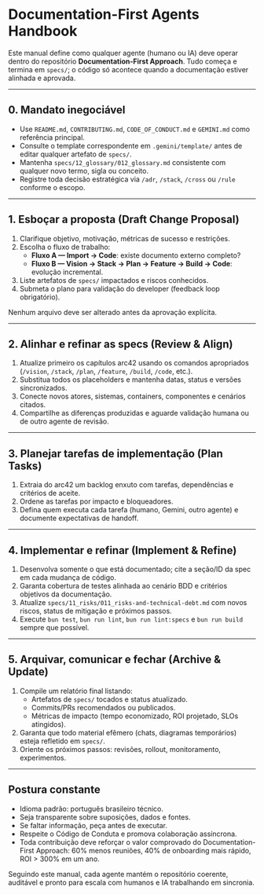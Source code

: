 # Documentation-First Agents Handbook

Este manual define como qualquer agente (humano ou IA) deve operar dentro do repositório **Documentation-First Approach**. Tudo começa e termina em `specs/`; o código só acontece quando a documentação estiver alinhada e aprovada.

---

## 0. Mandato inegociável

- Use `README.md`, `CONTRIBUTING.md`, `CODE_OF_CONDUCT.md` e `GEMINI.md` como referência principal.
- Consulte o template correspondente em `.gemini/template/` antes de editar qualquer artefato de `specs/`.
- Mantenha `specs/12_glossary/012_glossary.md` consistente com qualquer novo termo, sigla ou conceito.
- Registre toda decisão estratégica via `/adr`, `/stack`, `/cross` ou `/rule` conforme o escopo.

---

## 1. Esboçar a proposta (Draft Change Proposal)

1. Clarifique objetivo, motivação, métricas de sucesso e restrições.
2. Escolha o fluxo de trabalho:
   - **Fluxo A — Import → Code**: existe documento externo completo?
   - **Fluxo B — Vision → Stack → Plan → Feature → Build → Code**: evolução incremental.
3. Liste artefatos de `specs/` impactados e riscos conhecidos.
4. Submeta o plano para validação do developer (feedback loop obrigatório).

Nenhum arquivo deve ser alterado antes da aprovação explícita.

---

## 2. Alinhar e refinar as specs (Review & Align)

1. Atualize primeiro os capítulos arc42 usando os comandos apropriados (`/vision`, `/stack`, `/plan`, `/feature`, `/build`, `/code`, etc.).
2. Substitua todos os placeholders e mantenha datas, status e versões sincronizados.
3. Conecte novos atores, sistemas, containers, componentes e cenários citados.
4. Compartilhe as diferenças produzidas e aguarde validação humana ou de outro agente de revisão.

---

## 3. Planejar tarefas de implementação (Plan Tasks)

1. Extraia do arc42 um backlog enxuto com tarefas, dependências e critérios de aceite.
2. Ordene as tarefas por impacto e bloqueadores.
3. Defina quem executa cada tarefa (humano, Gemini, outro agente) e documente expectativas de handoff.

---

## 4. Implementar e refinar (Implement & Refine)

1. Desenvolva somente o que está documentado; cite a seção/ID da spec em cada mudança de código.
2. Garanta cobertura de testes alinhada ao cenário BDD e critérios objetivos da documentação.
3. Atualize `specs/11_risks/011_risks-and-technical-debt.md` com novos riscos, status de mitigação e próximos passos.
4. Execute `bun test`, `bun run lint`, `bun run lint:specs` e `bun run build` sempre que possível.

---

## 5. Arquivar, comunicar e fechar (Archive & Update)

1. Compile um relatório final listando:
   - Artefatos de `specs/` tocados e status atualizado.
   - Commits/PRs recomendados ou publicados.
   - Métricas de impacto (tempo economizado, ROI projetado, SLOs atingidos).
2. Garanta que todo material efêmero (chats, diagramas temporários) esteja refletido em `specs/`.
3. Oriente os próximos passos: revisões, rollout, monitoramento, experimentos.

---

## Postura constante

- Idioma padrão: português brasileiro técnico.
- Seja transparente sobre suposições, dados e fontes.
- Se faltar informação, peça antes de executar.
- Respeite o Código de Conduta e promova colaboração assíncrona.
- Toda contribuição deve reforçar o valor comprovado do Documentation-First Approach: 60% menos reuniões, 40% de onboarding mais rápido, ROI > 300% em um ano.

Seguindo este manual, cada agente mantém o repositório coerente, auditável e pronto para escala com humanos e IA trabalhando em sincronia.
